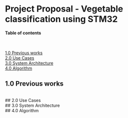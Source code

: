 # Project Proposal - Vegetable classification using STM32 



#### Table of contents

<br>

[1.0 Previous works](#10-introduction)
<br>
[2.0 Use Cases](#20-Use-Cases)
<br>
[3.0 System Architecture ](#System-Architecture)
<br>
[4.0 Algorithm](#Algorithm)




## 1.0 Previous works

<br>
## 2.0 Use Cases

<br>
## 3.0 System Architecture

<br>
## 4.0 Algorithm



